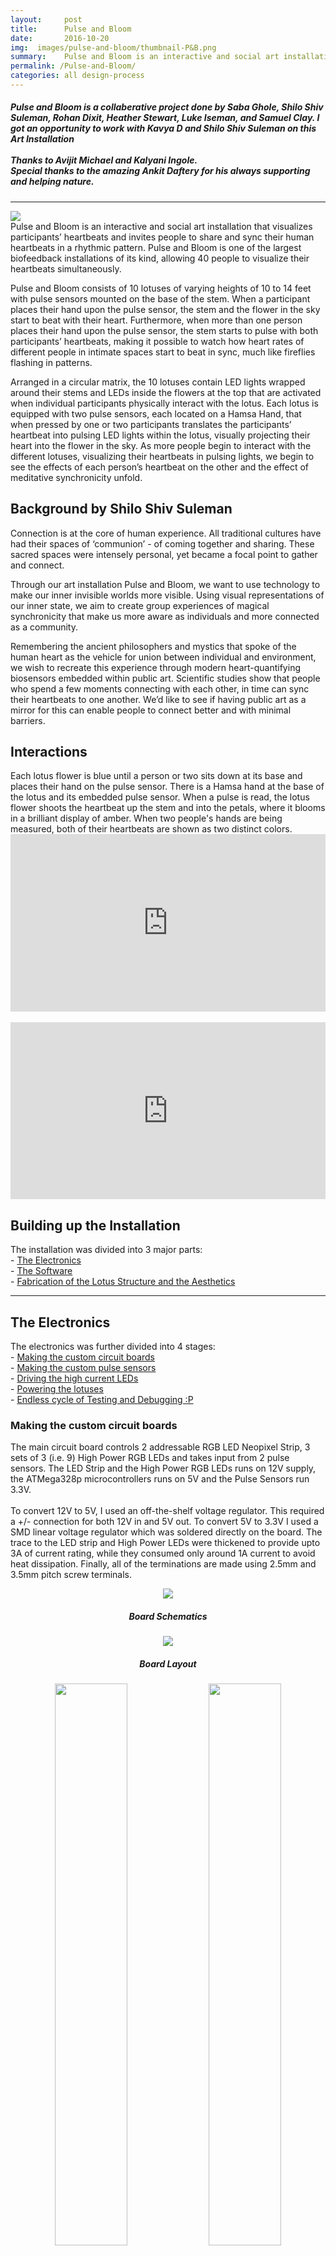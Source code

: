 ```yaml
---
layout:     post
title:      Pulse and Bloom
date:       2016-10-20
img:  images/pulse-and-bloom/thumbnail-P&B.png
summary:    Pulse and Bloom is an interactive and social art installation that visualizes participants’ heartbeats and invites people to share and sync their human heartbeats in a rhythmic pattern.
permalink: /Pulse-and-Bloom/
categories: all design-process
---
```


<h5><b><i>Pulse and Bloom is a collaberative project done by Saba Ghole, Shilo Shiv Suleman, Rohan Dixit, Heather Stewart, Luke Iseman, and Samuel Clay. I got an opportunity to work with Kavya D and Shilo Shiv Suleman on this Art Installation<br><br>
Thanks to Avijit Michael and Kalyani Ingole.<br>
Special thanks to the amazing Ankit Daftery for his always supporting and helping nature.</i></b></h5><hr>

  <img src="/images/pulse-and-bloom/pulse-and-bloom-burning-man.gif">
  <br>
  Pulse and Bloom is an interactive and social art installation that visualizes participants’ heartbeats and invites people to share and sync their human heartbeats in a rhythmic pattern. Pulse and Bloom is one of the largest biofeedback installations of its kind, allowing 40 people to visualize their heartbeats simultaneously.

  Pulse and Bloom consists of 10 lotuses of varying heights of 10 to 14 feet with pulse sensors mounted on the base of the stem. When a participant places their hand upon the pulse sensor, the stem and the flower in the sky start to beat with their heart. Furthermore, when more than one person places their hand upon the pulse sensor, the stem starts to pulse with both participants’ heartbeats, making it possible to watch how heart rates of different people in intimate spaces start to beat in sync, much like fireflies flashing in patterns.

  Arranged in a circular matrix, the 10 lotuses contain LED lights wrapped around their stems and LEDs inside the flowers at the top that are activated when individual participants physically interact with the lotus. Each lotus is equipped with two pulse sensors, each located on a Hamsa Hand, that when pressed by one or two participants translates the participants’ heartbeat into pulsing LED lights within the lotus, visually projecting their heart into the flower in the sky. As more people begin to interact with the different lotuses, visualizing their heartbeats in pulsing lights, we begin to see the effects of each person’s heartbeat on the other and the effect of meditative synchronicity unfold.

  <h2>Background by Shilo Shiv Suleman</h2>
  Connection is at the core of human experience. All traditional cultures have had their spaces of ‘communion’ - of coming together and sharing. These sacred spaces were intensely personal, yet became a focal point to gather and connect.

  Through our art installation Pulse and Bloom, we want to use technology to make our inner invisible worlds more visible. Using visual representations of our inner state, we aim to create group experiences of magical synchronicity that make us more aware as individuals and more connected as a community.

  Remembering the ancient philosophers and mystics that spoke of the human heart as the vehicle for union between individual and environment, we wish to recreate this experience through modern heart-quantifying biosensors embedded within public art. Scientific studies show that people who spend a few moments connecting with each other, in time can sync their heartbeats to one another. We’d like to see if having public art as a mirror for this can enable people to connect better and with minimal barriers.

  <h2>Interactions</h2>
  Each lotus flower is blue until a person or two sits down at its base and places their hand on the pulse sensor. There is a Hamsa hand at the base of the lotus and its embedded pulse sensor. When a pulse is read, the lotus flower shoots the heartbeat up the stem and into the petals, where it blooms in a brilliant display of amber. When two people's hands are being measured, both of their heartbeats are shown as two distinct colors.

  <style>.embed-container { position: relative; padding-bottom: 56.25%; height: 0; overflow: hidden; max-width: 100%; } .embed-container iframe, .embed-container object, .embed-container embed { position: absolute; top: 0; left: 0; width: 100%; height: 100%; }</style><div class='embed-container'><iframe src='https://player.vimeo.com/video/208532071' frameborder='0' webkitAllowFullScreen mozallowfullscreen allowFullScreen></iframe></div>
  <br>
  <style>.embed-container { position: relative; padding-bottom: 56.25%; height: 0; overflow: hidden; max-width: 100%; } .embed-container iframe, .embed-container object, .embed-container embed { position: absolute; top: 0; left: 0; width: 100%; height: 100%; }</style><div class='embed-container'><iframe src='https://player.vimeo.com/video/208532049' frameborder='0' webkitAllowFullScreen mozallowfullscreen allowFullScreen></iframe></div>


  <h2>Building up the Installation</h2>
  The installation was divided into 3 major parts:<br>
  - <a href="#electronics">The Electronics</a><br>
  - <a href="#software">The Software</a><br>
  - <a href="#fab">Fabrication of the Lotus Structure and the Aesthetics</a><br>
  <hr>


  <p><a name="electronics"></a></p>
  <h2>The Electronics</h2>
  The electronics was further divided into 4 stages:<br>
  - <a href="#boards">Making the custom circuit boards</a><br>
  - <a href="#pulse-sensors">Making the custom pulse sensors</a><br>
  - <a href="#leds">Driving the high current LEDs</a><br>
  - <a href="#power">Powering the lotuses</a><br>
  - <a href="#power">Endless cycle of Testing and Debugging :P</a><br>


  <p><a name="boards"></a></p>
  <h3>Making the custom circuit boards</h3>
  The main circuit board controls 2 addressable RGB LED Neopixel Strip, 3 sets of 3 (i.e. 9) High Power RGB LEDs and takes input from 2 pulse sensors. The LED Strip and the High Power RGB LEDs runs on 12V supply, the ATMega328p microcontrollers runs on 5V and the Pulse Sensors run 3.3V.
  <br><br>
  To convert 12V to 5V, I used an off-the-shelf voltage regulator. This required a +/- connection for both 12V in and 5V out. To convert 5V to 3.3V I used a SMD linear voltage regulator which was soldered directly on the board. The trace to the LED strip and High Power LEDs were thickened to provide upto 3A of current rating, while they consumed only around 1A current to avoid heat dissipation. Finally, all of the terminations are made using 2.5mm and 3.5mm pitch screw terminals.
  <figure><center><img src="https://raw.githubusercontent.com/shreeyashsalunke/Pulse-and-Bloom-v2/master/board/board-schematics.png">
  <figcaption align="center"><h5>Board Schematics</h5></figcaption></center></figure>
  <figure><center><img src="https://raw.githubusercontent.com/shreeyashsalunke/Pulse-and-Bloom-v2/master/board/board-preview.png"></center>
  <figcaption align="center"><h5>Board Layout</h5></figcaption></figure>
  <center>
      <img src="https://raw.githubusercontent.com/shreeyashsalunke/Pulse-and-Bloom-v2/master/images/08.jpg" width="48%">
      <img src="https://raw.githubusercontent.com/shreeyashsalunke/Pulse-and-Bloom-v2/master/images/12.jpg" width="48%">
  </center>
  <img src="https://raw.githubusercontent.com/shreeyashsalunke/Pulse-and-Bloom-v2/master/images/09.jpg">


  <p><a name="pulse-sensors"></a></p>
  <h3>Making the custom pulse sensors</h3>
  The Pulse Sensor was built by the design made by <i>Samuel Clay</i>. <br>
  Link to the schematics and the brd file <a href="https://github.com/samuelclay/pulse-bloom/tree/master/pulse%20eagle">here</a>.<br>
  <figure><center><img src="https://raw.githubusercontent.com/shreeyashsalunke/Pulse-and-Bloom-v2/master/images/Pulse & Bloom - sensor schematic.png">
  <figcaption align="center"><h5>Pulse Sensor Schematics</h5></figcaption></center></figure>
  <figure><center><img src="https://raw.githubusercontent.com/shreeyashsalunke/Pulse-and-Bloom-v2/master/images/Pulse & Bloom - sensor layout.png" width="500px">
  <figcaption align="center"><h5>Pulse Sensor Board Layout</h5></figcaption></center></figure>
  <img src="https://raw.githubusercontent.com/shreeyashsalunke/Pulse-and-Bloom-v2/master/images/13.jpg">


  <p><a name="leds"></a></p>
  <h3>Driving the high current LEDs</h3>
  There are 9 high power LEDs per lotus, split into groups of three, each driven by a constant current driver. Normally a single LED is powered by a single constant current driver. This driver can drive up to 1A of current at 12V. Because we were only using a single channel of color (blue) in the rest state, which is where the lotus spent most of its time, we could triple the number of LEDs driven by a single constant current driver.
  <br><br>
  We bought these High Power LEDs from a chineese distributor over buying it from Sparkfun. This saved a lot of monet. On the contrary we bought the original picobucks from Sparkfun. We ordered 200 odd LEDs, from which 5% had issues like LED leg broken, one colour not working and so on.
  <center>
    <img src="https://raw.githubusercontent.com/shreeyashsalunke/Pulse-and-Bloom-v2/master/images/10.jpg" width="48%">
    <img src="https://raw.githubusercontent.com/shreeyashsalunke/Pulse-and-Bloom-v2/master/images/11.jpg" width="48%">
  </center>
  <img src="https://raw.githubusercontent.com/shreeyashsalunke/Pulse-and-Bloom-v2/master/images/led-picobuck-connection-diagram.png">



  <p><a name="power"></a></p>
  <h3>Powering the lotuses</h3>

  <h3>Endless cycle of Testing and Debugging :P</h3>
  <img src="https://raw.githubusercontent.com/shreeyashsalunke/Pulse-and-Bloom-v2/master/images/14.jpg">
  <img src="https://raw.githubusercontent.com/shreeyashsalunke/Pulse-and-Bloom-v2/master/images/15.jpg">

  <p><a name="software"></a></p>
  <h2>The Software</h2>

  <p><a name="fab"></a></p>
  <h2>Fabrication of the Lotus Structure and the Aesthetics</h2>




SKYLIFT is a geolocation emulator that virtually relocates visitors to Julian Assange’s residence at the Ecuadorian Embassy in London. The device was made for !Mediengruppe Bitnik’s Assange room (currently at Zoo Galerie) and works by broadcasting WiFi signals that exploit a smartphone’s reliance on using nearby MAC addresses for location services.

I did the inital research and worked on the proof-of-concept for this piece.

<div class="mxn1 center block">
<img src="/images/skylift/skylift-anim-01.gif" />
</div>

### Background

This piece focuses on exposing the novel ways in which we are now tracked through our geolocation. While traditionally geolocation was only done using GPS, since the early teens smartphone have relied on GPS and Wi-Fi information to accurately geolocate devices. In order to spoof a devices location we only needed to generate Wi-Fi beacons that were captured from somewhere, in this case, Julian Assannges residence at the Ecudorian Embassy.  This was done using a raspberry pi.

<div class="mxn1 center">
<img src="/images/skylift/skylift-07.jpg" />
</div>

For more information on this piece I reccomend checking out [Adam Harveys post]() on the subject.
